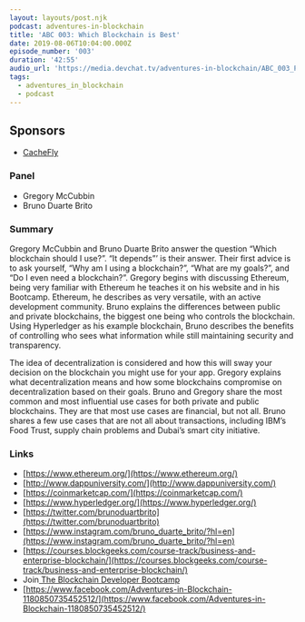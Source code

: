 ```yaml
---
layout: layouts/post.njk
podcast: adventures-in-blockchain
title: 'ABC 003: Which Blockchain is Best'
date: 2019-08-06T10:04:00.000Z
episode_number: '003'
duration: '42:55'
audio_url: 'https://media.devchat.tv/adventures-in-blockchain/ABC_003_Panel.mp3'
tags:
  - adventures_in_blockchain
  - podcast
---
```

## **Sponsors**



*   [CacheFly](https://www.cachefly.com/)


### **Panel**



*   Gregory McCubbin
*   Bruno Duarte Brito


### **Summary**


Gregory McCubbin and Bruno Duarte Brito answer the question “Which blockchain should I use?”. “It depends”’ is their answer. Their first advice is to ask yourself, “Why am I using a blockchain?”, “What are my goals?”, and “Do I even need a blockchain?”. Gregory begins with discussing Ethereum, being very familiar with Ethereum he teaches it on his website and in his Bootcamp. Ethereum, he describes as very versatile, with an active development community. Bruno explains the differences between public and private blockchains, the biggest one being who controls the blockchain. Using Hyperledger as his example blockchain, Bruno describes the benefits of controlling who sees what information while still maintaining security and transparency.


The idea of decentralization is considered and how this will sway your decision on the blockchain you might use for your app. Gregory explains what decentralization means and how some blockchains compromise on decentralization based on their goals. Bruno and Gregory share the most common and most influential use cases for both private and public blockchains. They are that most use cases are financial, but not all. Bruno shares a few use cases that are not all about transactions, including IBM’s Food Trust, supply chain problems and Dubai’s smart city initiative.


### **Links**



*   [https://www.ethereum.org/](https://www.ethereum.org/)
*   [http://www.dappuniversity.com/](http://www.dappuniversity.com/) 
*   [https://coinmarketcap.com/](https://coinmarketcap.com/) 
*   [https://www.hyperledger.org/](https://www.hyperledger.org/) 
*   [https://twitter.com/brunoduartbrito](https://twitter.com/brunoduartbrito) 
*   [https://www.instagram.com/bruno_duarte_brito/?hl=en](https://www.instagram.com/bruno_duarte_brito/?hl=en) 
*   [https://courses.blockgeeks.com/course-track/business-and-enterprise-blockchain/](https://courses.blockgeeks.com/course-track/business-and-enterprise-blockchain/) 
*   Join[ The Blockchain Developer Bootcamp](http://www.dappuniversity.com/bootcamp)
*   [https://www.facebook.com/Adventures-in-Blockchain-1180850735452512/](https://www.facebook.com/Adventures-in-Blockchain-1180850735452512/)
